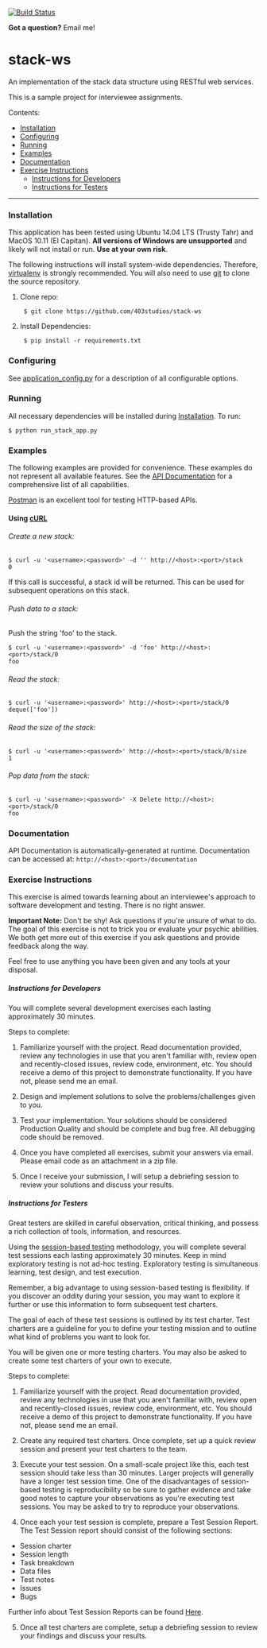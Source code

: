 [![Build Status](https://travis-ci.org/403studios/stack-ws.svg?branch=master)](https://travis-ci.org/403studios/stack-ws)

**Got a question?** Email me!

# stack-ws

An implementation of the stack data structure using RESTful web services.

This is a sample project for interviewee assignments.

Contents:
  - [Installation](#installation)
  - [Configuring](#configuring)
  - [Running](#running)
  - [Examples](#examples)
  - [Documentation](#documentation)
  - [Exercise Instructions](#exercise-instructions)
    - [Instructions for Developers](#instructions-for-developers)
	- [Instructions for Testers](#instructions-for-testers)

----------

### Installation
This application has been tested using Ubuntu 14.04 LTS (Trusty Tahr) and MacOS 10.11 (El Capitan). **All versions of Windows are unsupported** and likely will not install or run. **Use at your own risk**.

The following instructions will install system-wide dependencies. Therefore, [virtualenv](https://pypi.python.org/pypi/virtualenv) is strongly recommended. You will also need to use [git](https://git-scm.com) to clone the source repository.

1. Clone repo:

        $ git clone https://github.com/403studios/stack-ws

2. Install Dependencies:

        $ pip install -r requirements.txt

### Configuring
See [application_config.py](https://raw.githubusercontent.com/403studios/stack-ws/master/stackapi/application_config.py) for a description of all configurable options.

### Running
All necessary dependencies will be installed during [Installation](#installation). To run:

    $ python run_stack_app.py

### Examples
The following examples are provided for convenience. These examples do not represent all available features. See the [API Documentation](#documentation) for a comprehensive list of all capabilities.

[Postman](https://www.getpostman.com/) is an excellent tool for testing HTTP-based APIs.

#### Using [cURL](http://curl.haxx.se)
###### Create a new stack:

    $ curl -u '<username>:<password>' -d '' http://<host>:<port>/stack
    0

If this call is successful, a stack id will be returned. This can be used for subsequent operations on this stack.

###### Push data to a stack:
Push the string 'foo' to the stack.

    $ curl -u '<username>:<password>' -d 'foo' http://<host>:<port>/stack/0
    foo

###### Read the stack:

    $ curl -u '<username>:<password>' http://<host>:<port>/stack/0
    deque(['foo'])

###### Read the size of the stack:

    $ curl -u '<username>:<password>' http://<host>:<port>/stack/0/size
    1

###### Pop data from the stack:

    $ curl -u '<username>:<password>' -X Delete http://<host>:<port>/stack/0
    foo

### Documentation
API Documentation is automatically-generated at runtime. Documentation can be accessed at: `http://<host>:<port>/documentation`

### Exercise Instructions
This exercise is aimed towards learning about an interviewee's approach to software development and testing. There is no right answer.

**Important Note:** Don't be shy! Ask questions if you're unsure of what to do. The goal of this exercise is not to trick you or evaluate your psychic abilities. We both get more out of this exercise if you ask questions and provide feedback along the way.

Feel free to use anything you have been given and any tools at your disposal.

##### Instructions for Developers
You will complete several development exercises each lasting approximately 30 minutes.

Steps to complete:

1. Familiarize yourself with the project. Read documentation provided, review any technologies in use that you aren't familiar with, review open and recently-closed issues, review code, environment, etc. You should receive a demo of this project to demonstrate functionality. If you have not, please send me an email.

2. Design and implement solutions to solve the problems/challenges given to you.

3. Test your implementation. Your solutions should be considered Production Quality and should be complete and bug free. All debugging code should be removed.

4. Once you have completed all exercises, submit your answers via email. Please email code as an attachment in a zip file.

5. Once I receive your submission, I will setup a debriefing session to review your solutions and discuss your results.

##### Instructions for Testers
Great testers are skilled in careful observation, critical thinking, and possess a rich collection of tools, information, and resources.

Using the [session-based testing](https://en.wikipedia.org/wiki/Session-based_testing) methodology, you will complete several test sessions each lasting approximately 30 minutes. Keep in mind exploratory testing is not ad-hoc testing. Exploratory testing is simultaneous learning, test design, and test execution.

Remember, a big advantage to using session-based testing is flexibility. If you discover an oddity during your session, you may want to explore it further or use this information to form subsequent test charters.

The goal of each of these test sessions is outlined by its test charter. Test charters are a guideline for you to define your testing mission and to outline what kind of problems you want to look for.

You will be given one or more testing charters. You may also be asked to create some test charters of your own to execute.

Steps to complete:

1. Familiarize yourself with the project. Read documentation provided, review any technologies in use that you aren't familiar with, review open and recently-closed issues, review code, environment, etc. You should receive a demo of this project to demonstrate functionality. If you have not, please send me an email.

2. Create any required test charters. Once complete, set up a quick review session and present your test charters to the team.

3. Execute your test session. On a small-scale project like this, each test session should take less than 30 minutes. Larger projects will generally have a longer test session time. One of the disadvantages of session-based testing is reproducibility so be sure to gather evidence and take good notes to capture your observations as you're executing test sessions. You may be asked to try to reproduce your observations.

4. Once each your test session is complete, prepare a Test Session Report. The Test Session report should consist of the following sections:

  - Session charter
  - Session length
  - Task breakdown
  - Data files
  - Test notes
  - Issues
  - Bugs

  Further info about Test Session Reports can be found [Here](https://simonsaysnomore.wordpress.com/2014/08/19/session-based-test-layout-session-report/).

5. Once all test charters are complete, setup a debriefing session to review your findings and discuss your results.
